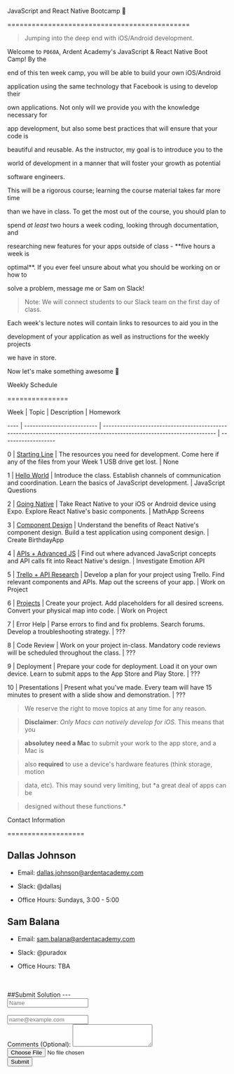 JavaScript and React Native Bootcamp :rocket:

=============================================



 > Jumping into the deep end with iOS/Android development.



Welcome to `P060A`, Ardent Academy's JavaScript & React Native Boot Camp! By the

end of this ten week camp, you will be able to build your own iOS/Android

application using the same technology that Facebook is using to develop their

own applications. Not only will we provide you with the knowledge necessary for

app development, but also some best practices that will ensure that your code is

beautiful and reusable. As the instructor, my goal is to introduce you to the

world of development in a manner that will foster your growth as potential

software engineers.



This will be a rigorous course; learning the course material takes far more time

than we have in class. To get the most out of the course, you should plan to

spend *at least* two hours a week coding, looking through documentation, and

researching new features for your apps outside of class - **five hours a week is

optimal**. If you ever feel unsure about what you should be working on or how to

solve a problem, message me or Sam on Slack!



 > Note: We will connect students to our Slack team on the first day of class.



Each week's lecture notes will contain links to resources to aid you in the

development of your application as well as instructions for the weekly projects

we have in store.



Now let's make something awesome :tada:



Weekly Schedule

===============

Week | Topic                      | Description                                                                                                            | Homework

---- | -------------------------- | ---------------------------------------------------------------------------------------------------------------------- | -------------------

   0 | [Starting Line][0]         | The resources you need for development. Come here if any of the files from your Week 1 USB drive get lost.             | None

   1 | [Hello World][1]           | Introduce the class. Establish channels of communication and coordination. Learn the basics of JavaScript development. | JavaScript Questions

   2 | [Going Native][2]          | Take React Native to your iOS or Android device using Expo. Explore React Native's basic components.                   | MathApp Screens

   3 | [Component Design][3]      | Understand the benefits of React Native's component design. Build a test application using component design.           | Create BirthdayApp

   4 | [APIs + Advanced JS][4]    | Find out where advanced JavaScript concepts and API calls fit into React Native's design.                              | Investigate Emotion API

   5 | [Trello + API Research][5] | Develop a plan for your project using Trello. Find relevant components and APIs. Map out the screens of your app.      | Work on Project

   6 | [Projects][6]              | Create your project. Add placeholders for all desired screens. Convert your physical map into code.                    | Work on Project

   7 | Error Help                 | Parse errors to find and fix problems. Search forums. Develop a troubleshooting strategy.                              | ???

   8 | Code Review                | Work on your project in-class. Mandatory code reviews will be scheduled throughout the class.                          | ???

   9 | Deployment                 | Prepare your code for deployment. Load it on your own device. Learn to submit apps to the App Store and Play Store.    | ???

  10 | Presentations              | Present what you've made. Every team will have 15 minutes to present with a slide show and demonstration.              | ???



 > We reserve the right to move topics at any time for any reason.



 > **Disclaimer**: *Only Macs can natively develop for iOS.* This means that you

 > **absolutey need a Mac** to submit your work to the app store, and a Mac is

 > also **required** to use a device's hardware features (think storage, motion

 > data, etc). This may sound very limiting, but *a great deal of apps can be

 > designed without these functions.*



[0]: https://github.com/ArdentLabs/bootcamp-fall-2017/tree/master/week0

[1]: https://github.com/ArdentLabs/bootcamp-fall-2017/tree/master/week1

[2]: https://github.com/ArdentLabs/bootcamp-fall-2017/tree/master/week2

[3]: https://github.com/ArdentLabs/bootcamp-fall-2017/tree/master/week3

[4]: https://github.com/ArdentLabs/bootcamp-fall-2017/tree/master/week4

[5]: https://github.com/ArdentLabs/bootcamp-fall-2017/tree/master/week5

[6]: https://github.com/ArdentLabs/bootcamp-fall-2017/tree/master/week6

[7]: https://github.com/ArdentLabs/bootcamp-fall-2017/tree/master/week7

[8]: https://github.com/ArdentLabs/bootcamp-fall-2017/tree/master/week8

[9]: https://github.com/ArdentLabs/bootcamp-fall-2017/tree/master/week9



Contact Information

===================



<!-- ![Image Missing...](/assets/dallas.jpg) -->

## Dallas Johnson

  * Email: dallas.johnson@ardentacademy.com

  * Slack: @dallasj

  * Office Hours: Sundays, 3:00 - 5:00



<!-- ![Image Missing...](/assets/sam.jpg) -->

## Sam Balana

  * Email: sam.balana@ardentacademy.com

  * Slack: @puradox

  * Office Hours: TBA


<br>
<br>
##Submit Solution
---
<div class="jumbotron jumbotron-fluid bg-light text-dark">
  <div class="container">
    <form>
        <div class="row">
            <div class="col">
            <input type="text" class="form-control" placeholder="Name">
            </div>
        </div>
        <br>
        <div class="form-group">
            <input type="email" class="form-control" id="exampleFormControlInput1" placeholder="name@example.com">
        </div>
        <div class="form-group">
            <label for="exampleFormControlTextarea1">Comments (Optional):</label>
            <textarea class="form-control" id="exampleFormControlTextarea1" rows="3"></textarea>
        </div>
        <div class="form-group">
            <input type="file" class="form-control-file" id="exampleFormControlFile1">
        </div>
        <button type="submit" class="btn btn-primary">Submit</button>
    </form>
  </div>
</div>